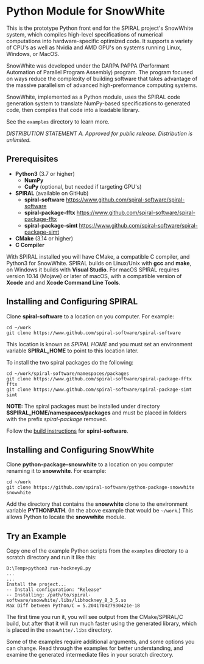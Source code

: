 Python Module for SnowWhite
===========================

This is the prototype Python front end for the SPIRAL project's SnowWhite system, which compiles high-level specifications of numerical computations into hardware-specific optimized code.  It supports a variety of CPU's as well as Nvidia and AMD GPU's on systems running Linux, Windows, or MacOS.

SnowWhite was developed under the DARPA PAPPA (Performant Automation of Parallel Program Assembly) program.  The program focused on ways reduce the complexity of building software that takes advantage of the massive parallelism of advanced high-preformance computing systems.

SnowWhite, implemented as a Python module, uses the SPIRAL code generation system to translate NumPy-based specifications to generated code, then compiles that code into a loadable library.

See the ```examples``` directory to learn more.

*DISTRIBUTION STATEMENT A.  Approved for public release.  Distribution is unlimited.*

## Prerequisites

- **Python3** (3.7 or higher)
	- **NumPy**
	- **CuPy** (optional, but needed if targeting GPU's)
- **SPIRAL** (available on GitHub)
	- **spiral-software** https://www.github.com/spiral-software/spiral-software
	- **spiral-package-fftx** https://www.github.com/spiral-software/spiral-package-fftx
	- **spiral-package-simt** https://www.github.com/spiral-software/spiral-package-simt
- **CMake** (3.14 or higher)
- **C Compiler**

With SPIRAL installed you will have CMake, a compatible C compiler, and Python3 for SnowWhite.  SPIRAL builds on Linux/Unix with **gcc** and **make**, on Windows it builds with **Visual Studio**.  For macOS SPIRAL requires version 10.14 (Mojave) or later of macOS, with a compatible version of **Xcode** and
and **Xcode Command Line Tools**. 



## Installing and Configuring SPIRAL

Clone **spiral-software** to a location on you computer.  For example:
```
cd ~/work
git clone https://www.github.com/spiral-software/spiral-software
```
This location is known as *SPIRAL HOME* and you must set an environment variable
**SPIRAL_HOME** to point to this location later.

To install the two spiral packages do the following:
```
cd ~/work/spiral-software/namespaces/packages
git clone https://www.github.com/spiral-software/spiral-package-fftx fftx
git clone https://www.github.com/spiral-software/spiral-package-simt simt
```
**NOTE:** The spiral packages must be installed under directory
**$SPIRAL_HOME/namespaces/packages** and must be placed in folders with the
prefix *spiral-package* removed. 

Follow the [build instructions](https://github.com/spiral-software/spiral-software/blob/master/README.md) for **spiral-software**.


## Installing and Configuring SnowWhite

Clone **python-package-snowwhite** to a location on you computer renaming it to **snowwhite**.  For example:
```
cd ~/work
git clone https://github.com/spiral-software/python-package-snowwhite snowwhite
```

Add the directory that contains the **snowwhite** clone to the environment variable **PYTHONPATH**.  (In the above example that would be ```~/work```.)  This allows Python to locate the **snowwhite** module.

## Try an Example

Copy one of the example Python scripts from the ```examples``` directory to a scratch directory and run it like this:

```
D:\Temp>python3 run-hockney8.py
...
...
Install the project...
-- Install configuration: "Release"
-- Installing: /path/to/spiral-software/snowwhite/.libs/libhockney_8_3_5.so
Max Diff between Python/C = 5.204170427930421e-18
```

The first time you run it, you will see output from the CMake/SPIRAL/C build, but after that it will run much faster using the generated library, which is placed in the ```snowwhite/.libs``` directory.

Some of the examples require additional arguments, and some options you can change.  Read through the examples for better understanding, and examine the generated intermediate files in your scratch directory.








